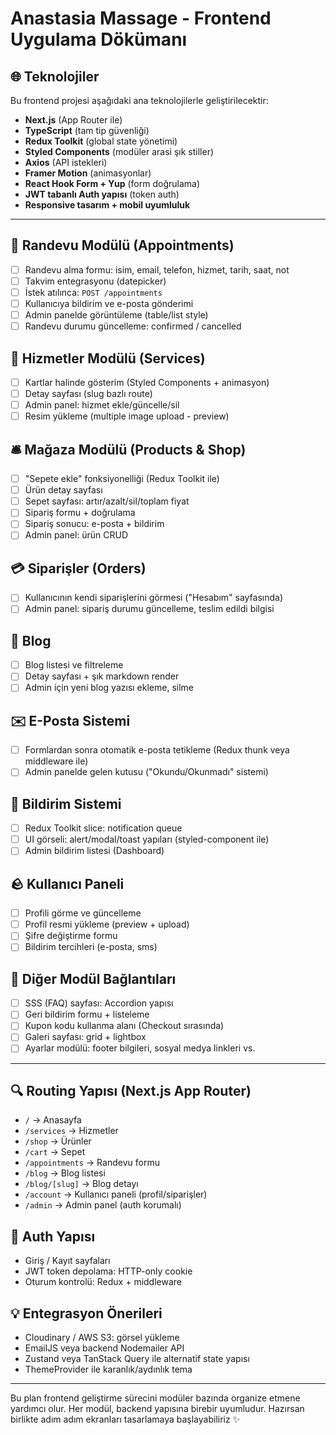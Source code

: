 # Anastasia Massage - Frontend Uygulama Dökümanı

## 🌐 Teknolojiler
Bu frontend projesi aşağıdaki ana teknolojilerle geliştirilecektir:

- **Next.js** (App Router ile)
- **TypeScript** (tam tip güvenliği)
- **Redux Toolkit** (global state yönetimi)
- **Styled Components** (modüler arasi şık stiller)
- **Axios** (API istekleri)
- **Framer Motion** (animasyonlar)
- **React Hook Form + Yup** (form doğrulama)
- **JWT tabanlı Auth yapısı** (token auth)
- **Responsive tasarım + mobil uyumluluk**

---

## 📅 Randevu Modülü (Appointments)
- [ ] Randevu alma formu: isim, email, telefon, hizmet, tarih, saat, not
- [ ] Takvim entegrasyonu (datepicker)
- [ ] İstek atılınca: `POST /appointments`
- [ ] Kullanıcıya bildirim ve e-posta gönderimi
- [ ] Admin panelde görüntüleme (table/list style)
- [ ] Randevu durumu güncelleme: confirmed / cancelled

## 🌟 Hizmetler Modülü (Services)
- [ ] Kartlar halinde gösterim (Styled Components + animasyon)
- [ ] Detay sayfası (slug bazlı route)
- [ ] Admin panel: hizmet ekle/güncelle/sil
- [ ] Resim yükleme (multiple image upload - preview)

## 🛎 Mağaza Modülü (Products & Shop)
- [ ] "Sepete ekle" fonksiyonelliği (Redux Toolkit ile)
- [ ] Ürün detay sayfası
- [ ] Sepet sayfası: artır/azalt/sil/toplam fiyat
- [ ] Sipariş formu + doğrulama
- [ ] Sipariş sonucu: e-posta + bildirim
- [ ] Admin panel: ürün CRUD

## 💳 Siparişler (Orders)
- [ ] Kullanıcının kendi siparişlerini görmesi ("Hesabım" sayfasında)
- [ ] Admin panel: sipariş durumu güncelleme, teslim edildi bilgisi

## 📰 Blog
- [ ] Blog listesi ve filtreleme
- [ ] Detay sayfası + şık markdown render
- [ ] Admin için yeni blog yazısı ekleme, silme

## ✉️ E-Posta Sistemi
- [ ] Formlardan sonra otomatik e-posta tetikleme (Redux thunk veya middleware ile)
- [ ] Admin panelde gelen kutusu ("Okundu/Okunmadı" sistemi)

## 🔔 Bildirim Sistemi
- [ ] Redux Toolkit slice: notification queue
- [ ] UI görseli: alert/modal/toast yapıları (styled-component ile)
- [ ] Admin bildirim listesi (Dashboard)

## 🪨 Kullanıcı Paneli
- [ ] Profili görme ve güncelleme
- [ ] Profil resmi yükleme (preview + upload)
- [ ] Şifre değiştirme formu
- [ ] Bildirim tercihleri (e-posta, sms)

## 🤝 Diğer Modül Bağlantıları
- [ ] SSS (FAQ) sayfası: Accordion yapısı
- [ ] Geri bildirim formu + listeleme
- [ ] Kupon kodu kullanma alanı (Checkout sırasında)
- [ ] Galeri sayfası: grid + lightbox
- [ ] Ayarlar modülü: footer bilgileri, sosyal medya linkleri vs.

---

## 🔍 Routing Yapısı (Next.js App Router)
- `/` → Anasayfa
- `/services` → Hizmetler
- `/shop` → Ürünler
- `/cart` → Sepet
- `/appointments` → Randevu formu
- `/blog` → Blog listesi
- `/blog/[slug]` → Blog detayı
- `/account` → Kullanıcı paneli (profil/siparişler)
- `/admin` → Admin panel (auth korumalı)

## 🤧 Auth Yapısı
- Giriş / Kayıt sayfaları
- JWT token depolama: HTTP-only cookie
- Oturum kontrolü: Redux + middleware

## 💡 Entegrasyon Önerileri
- Cloudinary / AWS S3: görsel yükleme
- EmailJS veya backend Nodemailer API
- Zustand veya TanStack Query ile alternatif state yapısı
- ThemeProvider ile karanlık/aydınlık tema

---

Bu plan frontend geliştirme sürecini modüler bazında organize etmene yardımcı olur. Her modül, backend yapısına birebir uyumludur. Hazırsan birlikte adım adım ekranları tasarlamaya başlayabiliriz ✨

